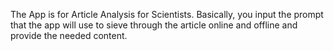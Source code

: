 The App is for Article Analysis for Scientists. Basically, you input the prompt that the app will use to sieve through the article online and offline and provide the needed content.
